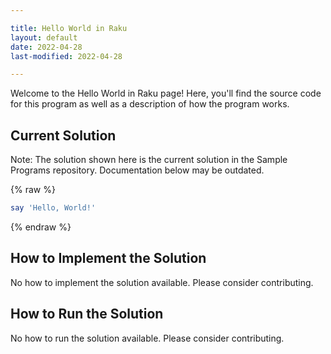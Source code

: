 ```yaml
---

title: Hello World in Raku
layout: default
date: 2022-04-28
last-modified: 2022-04-28

---
```


Welcome to the Hello World in Raku page! Here, you'll find the source code for this program as well as a description of how the program works.

## Current Solution

Note: The solution shown here is the current solution in the Sample Programs repository. Documentation below may be outdated.

{% raw %}

```Raku
say 'Hello, World!'

```

{% endraw %}

## How to Implement the Solution

No how to implement the solution available. Please consider contributing.

## How to Run the Solution

No how to run the solution available. Please consider contributing.